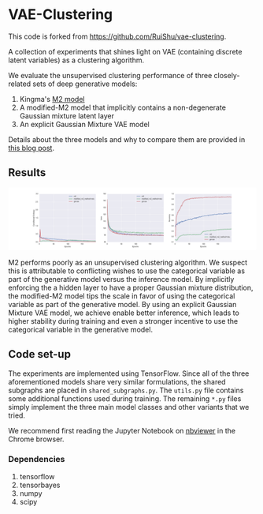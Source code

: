 # VAE-Clustering
This code is forked from https://github.com/RuiShu/vae-clustering.

A collection of experiments that shines light on VAE (containing discrete latent variables) as a clustering algorithm.

We evaluate the unsupervised clustering performance of three closely-related sets of deep generative models:

1. Kingma's [M2 model](https://arxiv.org/abs/1406.5298)
2. A modified-M2 model that implicitly contains a non-degenerate Gaussian mixture latent layer
3. An explicit Gaussian Mixture VAE model

Details about the three models and why to compare them are provided in [this blog post](http://ruishu.io/2016/12/25/gmvae/).

## Results

![](/images/combined.png)

M2 performs poorly as an unsupervised clustering algorithm. We suspect this is attributable to conflicting wishes to use the categorical variable as part of the generative model versus the inference model. By implicitly enforcing the a hidden layer to have a proper Gaussian mixture distribution, the modified-M2 model tips the scale in favor of using the categorical variable as part of the generative model. By using an explicit Gaussian Mixture VAE model, we achieve enable better inference, which leads to higher stability during training and even a stronger incentive to use the categorical variable in the generative model.


## Code set-up

The experiments are implemented using TensorFlow. Since all of the three aforementioned models share very similar formulations, the shared subgraphs are placed in `shared_subgraphs.py`. The `utils.py` file contains some additional functions used during training. The remaining `*.py` files simply implement the three main model classes and other variants that we tried.

We recommend first reading the Jupyter Notebook on [nbviewer](http://nbviewer.jupyter.org/github/RuiShu/vae-clustering/blob/master/experiments.ipynb) in the Chrome browser.

### Dependencies

1. tensorflow
2. tensorbayes
3. numpy
4. scipy
